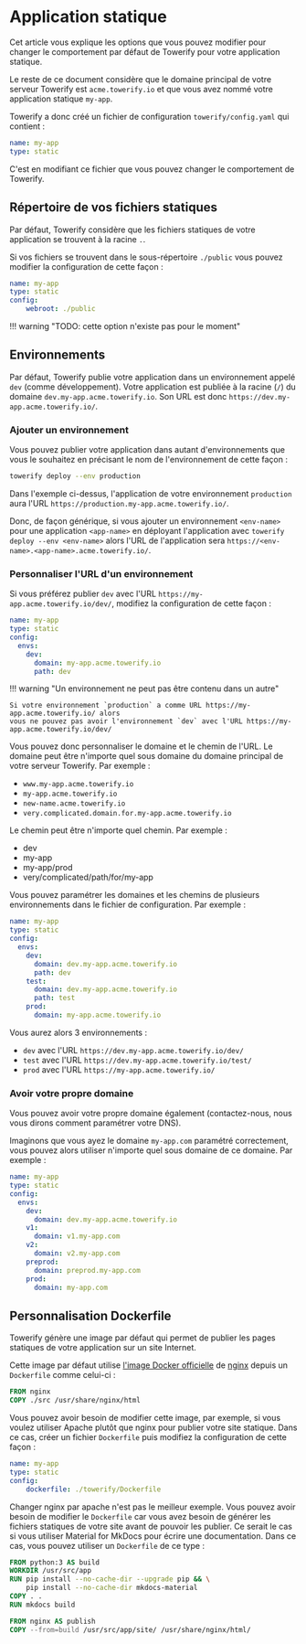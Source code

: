 # Application statique

Cet article vous explique les options que vous pouvez modifier pour changer le comportement
par défaut de Towerify pour votre application statique.

Le reste de ce document considère que le domaine principal de votre serveur Towerify 
est `acme.towerify.io` et que vous avez nommé votre application statique `my-app`.

Towerify a donc créé un fichier de configuration `towerify/config.yaml` qui contient :

``` yaml 
name: my-app
type: static
```

C'est en modifiant ce fichier que vous pouvez changer le comportement de Towerify.

## Répertoire de vos fichiers statiques

Par défaut, Towerify considère que les fichiers statiques de votre application se 
trouvent à la racine `.`.

Si vos fichiers se trouvent dans le sous-répertoire `./public` vous pouvez modifier
la configuration de cette façon :

``` yaml 
name: my-app
type: static
config:
    webroot: ./public 
```

!!! warning "TODO: cette option n'existe pas pour le moment"

## Environnements

Par défaut, Towerify publie votre application dans un environnement appelé `dev` (comme développement).
Votre application est publiée à la racine (`/`) du domaine `dev.my-app.acme.towerify.io`. Son URL est donc
`https://dev.my-app.acme.towerify.io/`.

### Ajouter un environnement

Vous pouvez publier votre application dans autant d'environnements que vous le souhaitez en précisant
le nom de l'environnement de cette façon :

``` bash
towerify deploy --env production
```

Dans l'exemple ci-dessus, l'application de votre environnement `production` aura l'URL 
`https://production.my-app.acme.towerify.io/`.

Donc, de façon générique, si vous ajouter un environnement `<env-name>` pour une application
`<app-name>` en déployant l'application avec `towerify deploy --env <env-name>` alors l'URL
de l'application sera `https://<env-name>.<app-name>.acme.towerify.io/`.

### Personnaliser l'URL d'un environnement

Si vous préférez publier `dev` avec l'URL `https://my-app.acme.towerify.io/dev/`, modifiez
la configuration de cette façon :

``` yaml 
name: my-app
type: static
config:
  envs:
    dev:
      domain: my-app.acme.towerify.io
      path: dev
```

!!! warning "Un environnement ne peut pas être contenu dans un autre" 

    Si votre environnement `production` a comme URL https://my-app.acme.towerify.io/ alors
    vous ne pouvez pas avoir l'environnement `dev` avec l'URL https://my-app.acme.towerify.io/dev/

Vous pouvez donc personnaliser le domaine et le chemin de l'URL. Le domaine peut être n'importe
quel sous domaine du domaine principal de votre serveur Towerify. Par exemple :

* `www.my-app.acme.towerify.io`
* `my-app.acme.towerify.io`
* `new-name.acme.towerify.io`
* `very.complicated.domain.for.my-app.acme.towerify.io`

Le chemin peut être n'importe quel chemin. Par exemple :

* dev
* my-app
* my-app/prod
* very/complicated/path/for/my-app

Vous pouvez paramétrer les domaines et les chemins de plusieurs environnements dans le fichier
de configuration. Par exemple :

``` yaml 
name: my-app
type: static
config:
  envs:
    dev:
      domain: dev.my-app.acme.towerify.io
      path: dev
    test:
      domain: dev.my-app.acme.towerify.io
      path: test
    prod:
      domain: my-app.acme.towerify.io
```

Vous aurez alors 3 environnements :

* `dev` avec l'URL `https://dev.my-app.acme.towerify.io/dev/`
* `test` avec l'URL `https://dev.my-app.acme.towerify.io/test/`
* `prod` avec l'URL `https://my-app.acme.towerify.io/`

### Avoir votre propre domaine

Vous pouvez avoir votre propre domaine également (contactez-nous, nous vous dirons comment
paramétrer votre DNS).

Imaginons que vous ayez le domaine `my-app.com` paramétré correctement, vous pouvez alors
utiliser n'importe quel sous domaine de ce domaine. Par exemple :

``` yaml 
name: my-app
type: static
config:
  envs:
    dev:
      domain: dev.my-app.acme.towerify.io
    v1:
      domain: v1.my-app.com
    v2:
      domain: v2.my-app.com
    preprod:
      domain: preprod.my-app.com
    prod:
      domain: my-app.com
```


## Personnalisation Dockerfile

Towerify génère une image par défaut qui permet de publier les pages statiques de votre application
sur un site Internet.

Cette image par défaut utilise [l'image Docker officielle](https://hub.docker.com/_/nginx) de 
[nginx](https://nginx.org/) depuis un `Dockerfile` comme celui-ci :

``` Dockerfile
FROM nginx
COPY ./src /usr/share/nginx/html
```

Vous pouvez avoir besoin de modifier cette image, par exemple, si vous voulez utiliser Apache plutôt
que nginx pour publier votre site statique. Dans ce cas, créer un fichier `Dockerfile` puis modifiez
la configuration de cette façon :

``` yaml 
name: my-app
type: static
config:
    dockerfile: ./towerify/Dockerfile
```

Changer nginx par apache n'est pas le meilleur exemple. Vous pouvez avoir besoin de modifier le
`Dockerfile` car vous avez besoin de générer les fichiers statiques de votre site avant de
pouvoir les publier. Ce serait le cas si vous utiliser Material for MkDocs pour écrire une documentation.
Dans ce cas, vous pouvez utiliser un `Dockerfile` de ce type :

``` Dockerfile
FROM python:3 AS build
WORKDIR /usr/src/app
RUN pip install --no-cache-dir --upgrade pip && \
    pip install --no-cache-dir mkdocs-material
COPY . .
RUN mkdocs build

FROM nginx AS publish
COPY --from=build /usr/src/app/site/ /usr/share/nginx/html/
```
